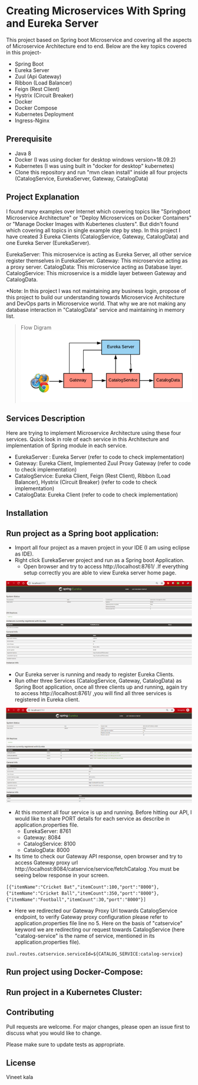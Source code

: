 # Creating Microservices With Spring and Eureka Server

This project based on Spring boot Microservice and covering all the aspects of Microservice Architecture end to end. Below are the key topics covered in this project-

- Spring Boot
- Eureka Server
- Zuul (Api Gateway)
- Ribbon (Load Balancer)
- Feign (Rest Client)
- Hystrix (Circuit Breaker)
- Docker
- Docker Compose
- Kubernetes Deployment
- Ingress-Nginx

## Prerequisite

- Java 8
- Docker (I was using docker for desktop windows version=18.09.2)
- Kubernetes (I was using built in "docker for desktop" kubernetes)
- Clone this repository and run "mvn clean install" inside all four projects (CatalogService, EurekaServer, Gateway, CatalogData)

## Project Explanation

I found many examples over Internet which covering topics like "Springboot Microservice Architecture" or "Deploy Microservices on Docker Containers" or "Manage Docker Images with Kubertenes clusters". But didn't found which covering all topics in single example step by step.
In this project I have created 3 Eureka Clients (CatalogService, Gateway, CatalogData) and one Eureka Server (EurekaServer).

EurekaServer: This microservice is acting as Eureka Server, all other service register themselves in EurekaServer. 
Gateway: This microservice acting as a proxy server.
CatalogData: This microservice acting as Database layer.
CatalogService: This microservice is a middle layer between Gateway and CatalogData.

*Note: In this project I was not maintaining any business login, propose of this project to build our understanding towards Microservice Architecture and DevOps parts in Microservice world. That why we are not making any database interaction in "CatalogData" service and maintaining in memory list.

> Flow Digram
![Service Flow diagram](/img/flow-diagram.png)

## Services Description

Here are trying to implement Microservice Architecture using these four services. Quick look in role of each service in this Architecture and implementation of Spring module in each service.

- EurekaServer : Eureka Server  (refer to code to check implementation)
- Gateway: Eureka Client, Implemented Zuul Proxy Gateway (refer to code to check implementation)
- CatalogService: Eureka Client, Feign (Rest Client), Ribbon (Load Balancer), Hystrix (Circuit Breaker)  (refer to code to check implementation)
- CatalogData: Eureka Client (refer to code to check implementation)

## Installation



## Run project as a Spring boot application:

- Import all four project as a maven project in your IDE (I am using eclipse as IDE).
- Right click EurekaServer project and run as a Spring boot Application.
	- Open browser and try to access http://localhost:8761/ .If everything setup correctly you are able to view Eureka server home page.
	
![Eureka Server](/img/spring-eureka-server.png)
- Our Eureka server is running and ready to register Eureka Clients.
- Run other three Services (CatalogService, Gateway, CatalogData) as Spring Boot application, once all three clients up and running, again try to access http://localhost:8761/ ,you will find all three services is registered in Eureka client.

![Eureka Server Clients](/img/spring-eureka-server-all.png)
- At this moment all four service is up and running. Before hitting our API, I would like to share PORT details for each service as describe in application.properties file.
	- EurekaServer: 8761
	- Gateway: 8084
	- CatalogService: 8100
	- CatalogData: 8000
- Its time to check our Gateway API response, open browser and try to access Gateway proxy url http://localhost:8084/catservice/service/fetchCatalog .You must be seeing below response in your screen.

`[{"itemName":"Cricket Bat","itemCount":100,"port":"8000"},{"itemName":"Cricket Ball","itemCount":350,"port":"8000"},{"itemName":"Football","itemCount":30,"port":"8000"}]`

- Here we redirected our Gateway Proxy Url towards CatalogService endpoint, to verify Gateway proxy configuration please refer to application.properties file line no 5. Here on the basis of "catservice" keyword we are redirecting our request towards  CatalogService (here "catalog-service" is the name of service, mentioned in its application.properties file).

`zuul.routes.catservice.serviceId=${CATALOG_SERVICE:catalog-service}`

## Run project using Docker-Compose:


## Run project in a  Kubernetes Cluster:

## Contributing
Pull requests are welcome. For major changes, please open an issue first to discuss what you would like to change.

Please make sure to update tests as appropriate.

## License
Vineet kala
